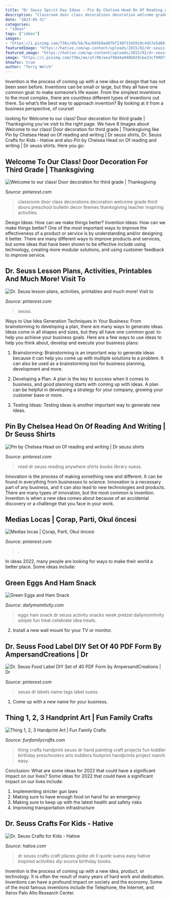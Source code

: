 ```yaml
---
title: "Dr Seuss Spirit Day Ideas - Pin By Chelsea Head On Of Reading And Writing"
description: "Classroom door class decorations decoration welcome grade third doors preschool bulletin decor themes thanksgiving teacher inspiring activities"
date: "2023-05-31"
categories:
- "ideas"
tags: ["ideas"]
images:
- "https://i.pinimg.com/736x/69/56/9a/69569ad87bf230f1345910c4d57e5d88--class-door-decorations-classroom-door.jpg"
featuredImage: "https://hative.com/wp-content/uploads/2015/02/dr-seuss-crafts/7-dr-seuss-crafts.jpg"
featured_image: "https://hative.com/wp-content/uploads/2015/02/dr-seuss-crafts/7-dr-seuss-crafts.jpg"
image: "https://i.pinimg.com/736x/ee/af/98/eeaf98d4a948b029cbe23cf998715db9--kids-crafts-tee.jpg"
ShowToc: true
author: "Terry Welch"
---
```



Invention is the process of coming up with a new idea or design that has not been seen before. Inventions can be small or large, but they all have one common goal: to make someone’s life easier. From the simplest inventions to the most complex, there are countless different types of inventions out there. So what’s the best way to approach invention? By looking at it from a business perspective, of course!

	

		
looking for Welcome to our class! Door decoration for third grade | Thanksgiving you've visit to the right page. We have 8 Images about Welcome to our class! Door decoration for third grade | Thanksgiving like Pin by Chelsea Head on Of reading and writing | Dr seuss shirts, Dr. Seuss Crafts for Kids - Hative and also Pin by Chelsea Head on Of reading and writing | Dr seuss shirts. Here you go:
		
    
## Welcome To Our Class! Door Decoration For Third Grade | Thanksgiving

<img loading=lazy src="https://i.pinimg.com/736x/69/56/9a/69569ad87bf230f1345910c4d57e5d88--class-door-decorations-classroom-door.jpg" onerror="this.onerror=null;this.src='https://tse4.mm.bing.net/th?id=OIP.ps7jUoYz5JvhDrc29IJxqwHaJ3&amp;pid=15.1';" alt="Welcome to our class! Door decoration for third grade | Thanksgiving">

_Source: pinterest.com_

>classroom door class decorations decoration welcome grade third doors preschool bulletin decor themes thanksgiving teacher inspiring activities. 

	

Design Ideas: How can we make things better?
Invention Ideas: How can we make things better?
One of the most important ways to improve the effectiveness of a product or service is by understanding and/or designing it better. There are many different ways to improve products and services, but some ideas that have been shown to be effective include using technology, creating more modular solutions, and using customer feedback to improve service.

    
## Dr. Seuss Lesson Plans, Activities, Printables And Much More! Visit To

<img loading=lazy src="https://i.pinimg.com/736x/e9/fb/91/e9fb91cee9f9686b4607033dcedef22e.jpg" onerror="this.onerror=null;this.src='https://tse1.mm.bing.net/th?id=OIP.yOElTQWZ5f9T5EQhOZXHDQHaLG&amp;pid=15.1';" alt="Dr. Seuss lesson plans, activities, printables and much more! Visit to">

_Source: pinterest.com_

>seuss. 

	

Ways to Use Idea Generation Techniques in Your Business: From brainstorming to developing a plan, there are many ways to generate ideas.
Ideas come in all shapes and sizes, but they all have one common goal: to help you achieve your business goals. Here are a few ways to use ideas to help you think about, develop and execute your business plans:
1. Brainstorming: Brainstorming is an important way to generate ideas because it can help you come up with multiple solutions to a problem. It can also be used as a brainstorming tool for business planning, development and more.

2. Developing a Plan: A plan is the key to success when it comes to business, and good planning starts with coming up with ideas. A plan can be helpful in developing a strategy for your company, growing your customer base or more.

3. Testing Ideas: Testing ideas is another important way to generate new ideas.

    
## Pin By Chelsea Head On Of Reading And Writing | Dr Seuss Shirts

<img loading=lazy src="https://i.pinimg.com/736x/ee/af/98/eeaf98d4a948b029cbe23cf998715db9--kids-crafts-tee.jpg" onerror="this.onerror=null;this.src='https://tse3.mm.bing.net/th?id=OIP.Plf2K8CGx5MG_VK11QilxAD6D6&amp;pid=15.1';" alt="Pin by Chelsea Head on Of reading and writing | Dr seuss shirts">

_Source: pinterest.com_

>read dr seuss reading anywhere shirts books library suess. 

	

Innovation is the process of making something new and different. It can be found in everything from businesses to science. Innovation is a necessary part of any business, and it can also lead to new technologies and products. There are many types of innovation, but the most common is invention. Invention is when a new idea comes about because of an accidental discovery or a challenge that you face in your work.

    
## Medias Locas | Çorap, Parti, Okul öncesi

<img loading=lazy src="https://i.pinimg.com/736x/6e/fc/b2/6efcb2a423f6e2ad46175b49f8c75385.jpg" onerror="this.onerror=null;this.src='https://tse2.mm.bing.net/th?id=OIP.DN5tkFFYAAH9CK6TBYwuIQHaJ3&amp;pid=15.1';" alt="Medias locas | Çorap, Parti, Okul öncesi">

_Source: pinterest.com_

>. 

	

In ideas 2022, many people are looking for ways to make their world a better place. Some ideas include:

    
## Green Eggs And Ham Snack

<img loading=lazy src="https://dailymomtivity.com/wp-content/uploads/2018/02/Green-Eggs-and-Ham-Snack-.jpg" onerror="this.onerror=null;this.src='https://tse1.mm.bing.net/th?id=OIP.RayQN-uO59com8kG6mfATgHaO3&amp;pid=15.1';" alt="Green Eggs and Ham Snack">

_Source: dailymomtivity.com_

>eggs ham snack dr seuss activity snacks week pretzel dailymomtivity simple fun treat celebrate idea treats. 

	

2. Install a new wall mount for your TV or monitor.

    
## Dr. Seuss Food Label DIY Set Of 40 PDF Form By AmpersandCreations | Dr

<img loading=lazy src="https://i.pinimg.com/736x/4d/84/ca/4d84caf5fe2fa81cdc22deac4ae0f9d5--food-tags-food-labels.jpg" onerror="this.onerror=null;this.src='https://tse4.mm.bing.net/th?id=OIP.IyAagSM9FjyfyJnuSgjOMwHaMC&amp;pid=15.1';" alt="Dr. Seuss Food Label DIY Set of 40 PDF Form by AmpersandCreations | Dr">

_Source: pinterest.com_

>seuss dr labels name tags label suess. 

	

1. Come up with a new name for your business.

    
## Thing 1, 2, 3 Handprint Art | Fun Family Crafts

<img loading=lazy src="https://funfamilycrafts.com/wp-content/uploads/2013/02/thing123.jpg" onerror="this.onerror=null;this.src='https://tse1.mm.bing.net/th?id=OIP.vRWdd23yKdxz2ALg-J9HUAHaF7&amp;pid=15.1';" alt="Thing 1, 2, 3 Handprint Art | Fun Family Crafts">

_Source: funfamilycrafts.com_

>thing crafts handprint seuss dr hand painting craft projects fun toddler birthday preschoolers arts toddlers footprint handprints project march easy. 

	

Conclusion: What are some ideas for 2022 that could have a significant impact on our lives?
Some ideas for 2022 that could have a significant impact on our lives include: 
1. Implementing stricter gun laws 
2. Making sure to have enough food on hand for an emergency 
3. Making sure to keep up with the latest health and safety risks 
4. Improving transportation infrastructure 

    
## Dr. Seuss Crafts For Kids - Hative

<img loading=lazy src="https://hative.com/wp-content/uploads/2015/02/dr-seuss-crafts/7-dr-seuss-crafts.jpg" onerror="this.onerror=null;this.src='https://tse3.mm.bing.net/th?id=OIP.0nYHPeJhgy9OERJ3ovanRAHaLH&amp;pid=15.1';" alt="Dr. Seuss Crafts for Kids - Hative">

_Source: hative.com_

>dr seuss crafts craft places globe oh ll quote suess easy hative inspired activities diy source birthday books. 

	

Invention is the process of coming up with a new idea, product, or technology. It is often the result of many years of hard work and dedication. Inventions can have a profound impact on society and the economy. Some of the most famous inventions include the Telephone, the Internet, and Xerox Palo Alto Research Center.


